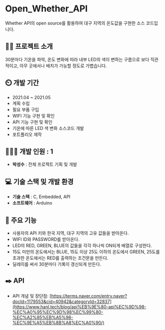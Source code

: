 # Open_Whether_API
Whether API의 open source를 활용하여 대구 지역의 온도값을 구현한 소스 코드입니다.  

## 👨‍🏫 프로젝트 소개
30분마다 기온을 파악, 온도 변화에 따라 내부 LED의 색이 변하는 구름으로 보다 직관적이고, 아무 곳에서나 배치가 가능할 정도로 가볍습니다. 

## ⏲️ 개발 기간 
- 2021.04 ~ 2021.05
- 계획 수립
- 필요 부품 구입
- WIFI 기능 구현 및 확인
- API 기능 구현 및 확인
- 기온에 따른 LED 색 변화 소스코드 개발
- 포트폴리오 제작
  
## 🧑‍🤝‍🧑 개발 인원 : 1
- **박성수** : 전체 프로젝트 기획 및 개발

## 💻 기술 스택 및 개발 환경
- **기술 스택** : C, Embedded, API
- **소프트웨어** : Arduino

## 📌 주요 기능
- 사용자의 API 키와 한국 지역, 대구 지역의 고유 값들을 받아온다.
- WIFI ID와 PASSWORD를 받아온다.
- LED의 RED, GREEN, BLUE의 값들을 각각 하나씩 ON되게 배열로 구성한다.
- 15도 미만의 온도에서는 BLUE, 15도 이상 25도 이하의 온도에서 GREEN, 25도를 초과한 온도에서는 RED를 출력하는 조건문을 만든다.
- 딜레이를 써서 30분마다 기록이 갱신되게 만든다.

## ✒️ API
- API 개념 및 장단점: [https://terms.naver.com/entry.naver?docId=1179553&cid=40942&categoryId=32837](https://www.hanl.tech/blog/api%EB%9E%80-api%EC%9D%98-%EC%A0%95%EC%9D%98%EC%99%80-%EC%A2%85%EB%A5%98-%EC%9E%A5%EB%8B%A8%EC%A0%90/)
